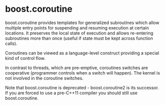 boost.coroutine
===============

boost.coroutine provides templates for generalized subroutines which allow multiple entry points for
suspending and resuming execution at certain locations. It preserves the local state of execution and 
allows re-entering subroutines more than once (useful if state must be kept across function calls).

Coroutines can be viewed as a language-level construct providing a special kind of control flow.

In contrast to threads, which are pre-emptive, coroutines switches are cooperative (programmer controls 
when a switch will happen). The kernel is not involved in the coroutine switches.

Note that boost.coroutine is deprecated - boost.coroutine2 is its successor.
If you are forced to use a pre-C++11 compiler you should still use boost.coroutine.
